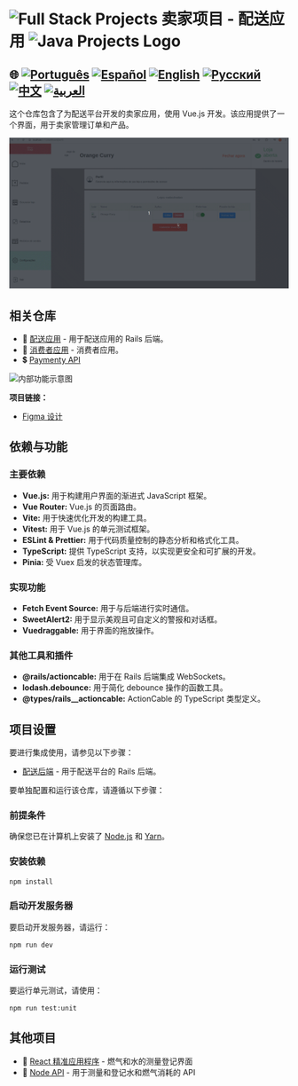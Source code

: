 # <img src="https://encrypted-tbn0.gstatic.com/images?q=tbn:ANd9GcTchGHKMA3VyA1ySh2ITWb0CIm_cnhF1cGvlQ&s" alt="Full Stack Projects" width="52" height="40" /> 卖家项目 - 配送应用 <img src="https://encrypted-tbn0.gstatic.com/images?q=tbn:ANd9GcTchGHKMA3VyA1ySh2ITWb0CIm_cnhF1cGvlQ&s" alt="Java Projects Logo" width="52" height="40" /> 

## 🌐 [![Português](https://img.shields.io/badge/Português-green)](https://github.com/SamuelRocha91/seller_application/blob/main/README.md) [![Español](https://img.shields.io/badge/Español-yellow)](https://github.com/SamuelRocha91/seller_application/blob/main/README_es.md) [![English](https://img.shields.io/badge/English-blue)](https://github.com/SamuelRocha91/seller_application/blob/main/README_en.md) [![Русский](https://img.shields.io/badge/Русский-lightgrey)](https://github.com/SamuelRocha91/seller_application/blob/main/README_ru.md) [![中文](https://img.shields.io/badge/中文-red)](https://github.com/SamuelRocha91/seller_application/blob/main/README_ch.md) [![العربية](https://img.shields.io/badge/العربية-orange)](https://github.com/SamuelRocha91/seller_application/blob/main/README_ar.md)


这个仓库包含了为配送平台开发的卖家应用，使用 Vue.js 开发。该应用提供了一个界面，用于卖家管理订单和产品。

![用户注册示意图](./assets/internal.gif)

## 相关仓库

- 💎 [配送应用](https://github.com/SamuelRocha91/delivery_back) - 用于配送应用的 Rails 后端。
- 🛒 [消费者应用](https://github.com/SamuelRocha91/consumy) - 消费者应用。
- 💲 [Paymenty API](https://github.com/SamuelRocha91/paymenty)

![内部功能示意图](./assets/registerseller.gif)

**项目链接：**

- [Figma 设计](https://www.figma.com/file/tS8r4eROXBknYixtDcijXd/Meu-portf%C3%B3lio?type=design&node-id=0-1&mode=design&t=pL6yJYx6lOSWBGdw-0)

## 依赖与功能

### 主要依赖

- **Vue.js:** 用于构建用户界面的渐进式 JavaScript 框架。
- **Vue Router:** Vue.js 的页面路由。
- **Vite:** 用于快速优化开发的构建工具。
- **Vitest:** 用于 Vue.js 的单元测试框架。
- **ESLint & Prettier:** 用于代码质量控制的静态分析和格式化工具。
- **TypeScript:** 提供 TypeScript 支持，以实现更安全和可扩展的开发。
- **Pinia:** 受 Vuex 启发的状态管理库。

### 实现功能

- **Fetch Event Source:** 用于与后端进行实时通信。
- **SweetAlert2:** 用于显示美观且可自定义的警报和对话框。
- **Vuedraggable:** 用于界面的拖放操作。

### 其他工具和插件

- **@rails/actioncable:** 用于在 Rails 后端集成 WebSockets。
- **lodash.debounce:** 用于简化 debounce 操作的函数工具。
- **@types/rails__actioncable:** ActionCable 的 TypeScript 类型定义。

## 项目设置

要进行集成使用，请参见以下步骤：

- [配送后端](https://github.com/SamuelRocha91/delivery_back) - 用于配送平台的 Rails 后端。

要单独配置和运行该仓库，请遵循以下步骤：

### 前提条件

确保您已在计算机上安装了 [Node.js](https://nodejs.org/) 和 [Yarn](https://classic.yarnpkg.com/lang/en/docs/install/)。

### 安装依赖

```sh
npm install
```

### 启动开发服务器

要启动开发服务器，请运行：

```sh
npm run dev
```

### 运行测试

要运行单元测试，请使用：

```sh
npm run test:unit
```
## 其他项目

- 📏 [React 精准应用程序](https://github.com/SamuelRocha91/precisionReactApplication/blob/main/README_ch.md) - 燃气和水的测量登记界面
- 🤖 [Node API](https://github.com/SamuelRocha91/apiMeasureWaterAndGas/blob/main/README_ch.md) - 用于测量和登记水和燃气消耗的 API
